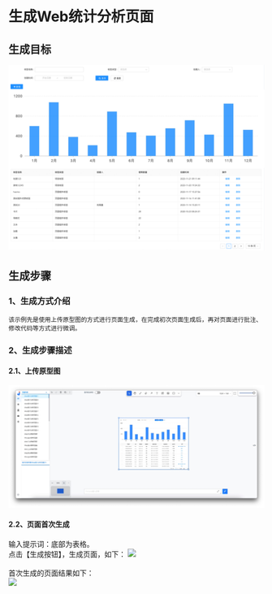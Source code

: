 # 生成Web统计分析页面

## 生成目标

![](./assets/examples/Web/webstats.png)

## 生成步骤

### 1、生成方式介绍
    该示例先是使用上传原型图的方式进行页面生成，在完成初次页面生成后，再对页面进行批注、修改代码等方式进行微调。
### 2、生成步骤描述
#### 2.1、上传原型图
![](./assets/examples/Web/webstats-1.jpg)
#### 2.2、页面首次生成
输入提示词：底部为表格。
<br>点击【生成按钮】，生成页面，如下：
![](./assets/examples/Web/webstats-1.gif)
<br><br>
首次生成的页面结果如下：
<br><image width=auto height=auto src="./assets/examples/Web/webstats-2.jpg"/>
